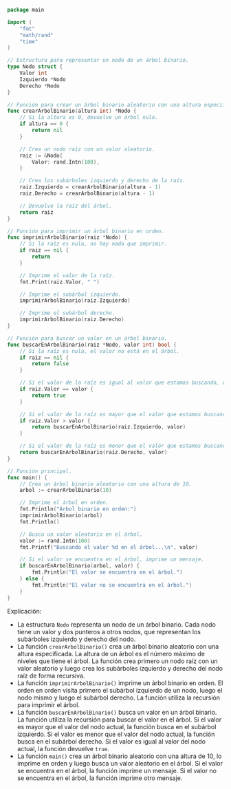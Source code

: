 ```go
package main

import (
	"fmt"
	"math/rand"
	"time"
)

// Estructura para representar un nodo de un árbol binario.
type Nodo struct {
	Valor int
	Izquierdo *Nodo
	Derecho *Nodo
}

// Función para crear un árbol binario aleatorio con una altura especificada.
func crearArbolBinario(altura int) *Nodo {
	// Si la altura es 0, devuelve un árbol nulo.
	if altura == 0 {
		return nil
	}

	// Crea un nodo raíz con un valor aleatorio.
	raiz := &Nodo{
		Valor: rand.Intn(100),
	}

	// Crea los subárboles izquierdo y derecho de la raíz.
	raiz.Izquierdo = crearArbolBinario(altura - 1)
	raiz.Derecho = crearArbolBinario(altura - 1)

	// Devuelve la raíz del árbol.
	return raiz
}

// Función para imprimir un árbol binario en orden.
func imprimirArbolBinario(raiz *Nodo) {
	// Si la raíz es nula, no hay nada que imprimir.
	if raiz == nil {
		return
	}

	// Imprime el valor de la raíz.
	fmt.Print(raiz.Valor, " ")

	// Imprime el subárbol izquierdo.
	imprimirArbolBinario(raiz.Izquierdo)

	// Imprime el subárbol derecho.
	imprimirArbolBinario(raiz.Derecho)
}

// Función para buscar un valor en un árbol binario.
func buscarEnArbolBinario(raiz *Nodo, valor int) bool {
	// Si la raíz es nula, el valor no está en el árbol.
	if raiz == nil {
		return false
	}

	// Si el valor de la raíz es igual al valor que estamos buscando, el valor está en el árbol.
	if raiz.Valor == valor {
		return true
	}

	// Si el valor de la raíz es mayor que el valor que estamos buscando, buscamos en el subárbol izquierdo.
	if raiz.Valor > valor {
		return buscarEnArbolBinario(raiz.Izquierdo, valor)
	}

	// Si el valor de la raíz es menor que el valor que estamos buscando, buscamos en el subárbol derecho.
	return buscarEnArbolBinario(raiz.Derecho, valor)
}

// Función principal.
func main() {
	// Crea un árbol binario aleatorio con una altura de 10.
	arbol := crearArbolBinario(10)

	// Imprime el árbol en orden.
	fmt.Println("Árbol binario en orden:")
	imprimirArbolBinario(arbol)
	fmt.Println()

	// Busca un valor aleatorio en el árbol.
	valor := rand.Intn(100)
	fmt.Printf("Buscando el valor %d en el árbol...\n", valor)

	// Si el valor se encuentra en el árbol, imprime un mensaje.
	if buscarEnArbolBinario(arbol, valor) {
		fmt.Println("El valor se encuentra en el árbol.")
	} else {
		fmt.Println("El valor no se encuentra en el árbol.")
	}
}
```

Explicación:

* La estructura `Nodo` representa un nodo de un árbol binario. Cada nodo tiene un valor y dos punteros a otros nodos, que representan los subárboles izquierdo y derecho del nodo.
* La función `crearArbolBinario()` crea un árbol binario aleatorio con una altura especificada. La altura de un árbol es el número máximo de niveles que tiene el árbol. La función crea primero un nodo raíz con un valor aleatorio y luego crea los subárboles izquierdo y derecho del nodo raíz de forma recursiva.
* La función `imprimirArbolBinario()` imprime un árbol binario en orden. El orden en orden visita primero el subárbol izquierdo de un nodo, luego el nodo mismo y luego el subárbol derecho. La función utiliza la recursión para imprimir el árbol.
* La función `buscarEnArbolBinario()` busca un valor en un árbol binario. La función utiliza la recursión para buscar el valor en el árbol. Si el valor es mayor que el valor del nodo actual, la función busca en el subárbol izquierdo. Si el valor es menor que el valor del nodo actual, la función busca en el subárbol derecho. Si el valor es igual al valor del nodo actual, la función devuelve `true`.
* La función `main()` crea un árbol binario aleatorio con una altura de 10, lo imprime en orden y luego busca un valor aleatorio en el árbol. Si el valor se encuentra en el árbol, la función imprime un mensaje. Si el valor no se encuentra en el árbol, la función imprime otro mensaje.